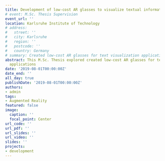 ```yaml
---
title: Development of low-cost AR glasses to visualize textual information
# event: M.Sc. Thesis Supervision
event_url: ''
location: Karlsruhe Institute of Technology
# address:
#   street: ''
#   city: Karlsruhe
#   region: ''
#   postcode: ''
#   country: Germany
# summary: Created low-cost AR glasses for text visualization applications
abstract: This M.Sc. Thesis explored created low-cost AR glasses for text visualization
  applications
date: '2019-08-01T00:00:00Z'
date_end: ''
all_day: true
publishDate: '2019-08-01T00:00:00Z'
authors:
- admin
tags:
- Augmented Reality
featured: false
image:
  caption: ''
  focal_point: Center
url_code: ''
url_pdf: ''
url_slides: ''
url_video: ''
slides: ''
projects:
- development
---
```


